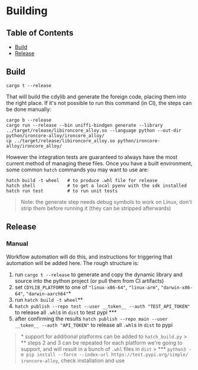 # Building

## Table of Contents

- [Build](#build)
- [Release](#release)

## Build

```console
cargo t --release
```

That will build the cdylib and generate the foreign code, placing them into the right place. If it's not possible to run this command (in CI), the steps can be done manually:

```console
cargo b --release
cargo run --release --bin uniffi-bindgen generate --library ../target/release/libironcore_alloy.so --language python --out-dir python/ironcore-alloy/ironcore_alloy/
cp ../target/release/libironcore_alloy.so python/ironcore-alloy/ironcore_alloy/
```

However the integration tests are guaranteed to always have the most current method of managing these files.
Once you have a built environment, some common `hatch` commands you may want to use are:

```console
hatch build -t wheel   # to produce .whl file for release
hatch shell            # to get a local pyenv with the sdk installed
hatch run test         # to run unit tests
```

> Note: the generate step needs debug symbols to work on Linux, don't strip them before running it (they can be stripped afterwards)

## Release

### Manual

Workflow automation will do this, and instructions for triggering that automation will be added here. The rough structure is:

1. run `cargo t --release` to generate and copy the dynamic library and source into the python project (or pull them from CI artifacts)
1. set `CDYLIB_PLATFORM` to one of `"linux-x86-64"`, `"linux-arm"`, `"darwin-x86-64"`, `"darwin-aarch64"`\*
1. run `hatch build -t wheel`\*\*
1. `hatch publish --repo test --user __token__ --auth "TEST_API_TOKEN"` to release all `.whl`s in `dist` to test pypi \*\*\*
1. after confirming the results `hatch publish --repo main --user __token__ --auth "API_TOKEN"` to release all `.whl`s in `dist` to pypi

> \* support for additional platforms can be added to `hatch_build.py` > \*\* steps 2 and 3 can be repeated for each platform we're going to support, and will result in a bunch of `.whl` files in `dist` > \*\*\* `python3 -m pip install --force --index-url https://test.pypi.org/simple/ ironcore-alloy`, check installation and use
